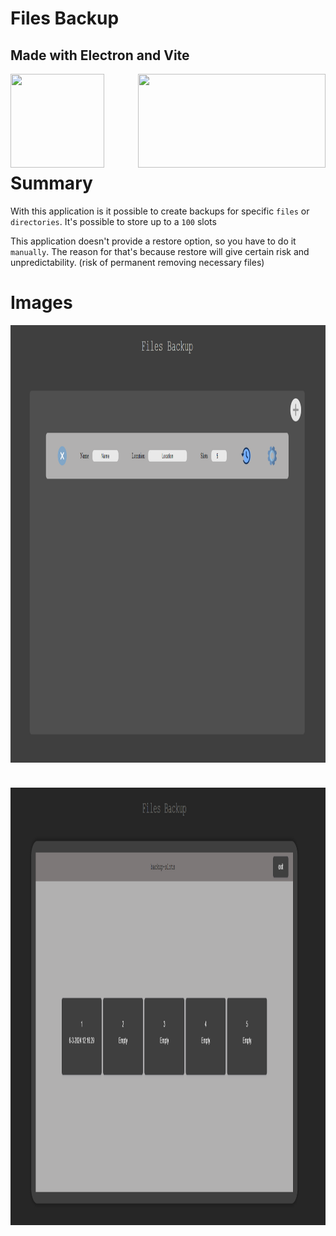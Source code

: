 # Files Backup
## Made with Electron and Vite

<img align="left" src="https://upload.wikimedia.org/wikipedia/commons/thumb/9/91/Electron_Software_Framework_Logo.svg/2048px-Electron_Software_Framework_Logo.svg.png" width= 150 height= 150>
<img align="right" src="https://upload.wikimedia.org/wikipedia/commons/f/f1/Vitejs-logo.svg" width= 300 height=150>
<br><br><br><br><br><br><br>
  
# Summary

With this application is it possible to create backups for specific  ```files``` or  ```directories```.
It's possible to store up to a ```100``` slots

This application doesn't provide a restore option, so you have to do it ```manually```.
The reason for that's because restore will give certain risk and unpredictability. (risk of permanent removing necessary files)

# Images
<div style="display: flex; gap: 40px; flex-direction: column; align-items: center;">
    <img src="./markdown/images/profiles.png" width=1200 height=700 alt=profiles>
    <img src="./markdown/images/slots.png" width=1200 height=700 alt=slots>
</div>